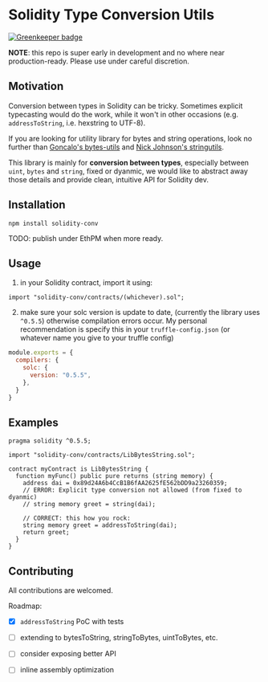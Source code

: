 # Solidity Type Conversion Utils

[![Greenkeeper badge](https://badges.greenkeeper.io/AlexXiong97/solidity-conv.svg)](https://greenkeeper.io/)

**NOTE**: this repo is super early in development and no where near production-ready. Please use under careful discretion.

## Motivation
Conversion between types in Solidity can be tricky. Sometimes explicit typecasting would do the work, while it won't in other occasions (e.g. `addressToString`, i.e. hexstring to UTF-8).

If you are looking for utility library for bytes and string operations,
look no further than [Goncalo's bytes-utils](https://github.com/GNSPS/solidity-bytes-utils) and [Nick Johnson's stringutils](https://github.com/Arachnid/solidity-stringutils).

This library is mainly for **conversion between types**, especially between `uint`, `bytes` and `string`, fixed or dyanmic, we would like to abstract away those details and provide clean, intuitive API for Solidity dev.

## Installation
```shell
npm install solidity-conv
```
 TODO: publish under EthPM when more ready.
## Usage
1. in your Solidity contract, import it using:
```solidity
import "solidity-conv/contracts/(whichever).sol";
```
2. make sure your solc version is update to date, (currently the library uses `^0.5.5`) otherwise compilation errors occur.
My personal recommendation is specify this in your `truffle-config.json` (or whatever name you give to your truffle config)
```js
module.exports = {
  compilers: {
    solc: {
      version: "0.5.5",
    },
  }
}
```

## Examples
```solidity
pragma solidity ^0.5.5;

import "solidity-conv/contracts/LibBytesString.sol";

contract myContract is LibBytesString {
  function myFunc() public pure returns (string memory) {
    address dai = 0x89d24A6b4CcB1B6fAA2625fE562bDD9a23260359;
    // ERROR: Explicit type conversion not allowed (from fixed to dyanmic)
    // string memory greet = string(dai);
    
    // CORRECT: this how you rock:
    string memory greet = addressToString(dai);
    return greet;
  }
}
```

## Contributing
All contributions are welcomed.

Roadmap:
- [x] `addressToString` PoC with tests
- [ ] extending to bytesToString, stringToBytes, uintToBytes, etc. 
- [ ] consider exposing better API
- [ ] inline assembly optimization

